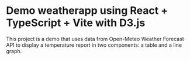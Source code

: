 # Demo weatherapp using React + TypeScript + Vite with D3.js

This project is a demo that uses data from Open-Meteo Weather Forecast API to display a temperature report in two components: a table and a line graph.
